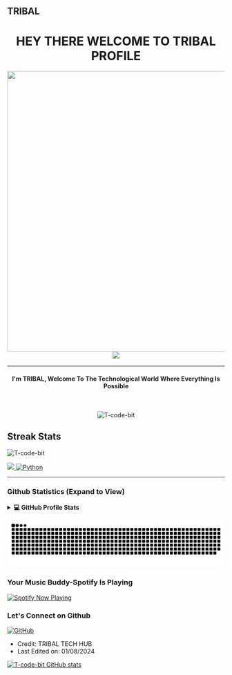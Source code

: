 ## TRIBAL

<h1 align="center"> HEY THERE WELCOME TO TRIBAL PROFILE </h1>
<p align="center">
<img src="https://i.imgur.com/R9Fva2U.jpeg" width="600" height="650"/

<p align="center">
  <a href="https://github.com/khrlmstfa/readme-typing-svg"><img src="https://readme-typing-svg.herokuapp.com?lines=I'VE+FOUND+PEACE+IN+DEBUGGING;SPECIALISED+IN+PROGRAMMING+AND+CODING;WELCOME+TO+TRIBAL+EMPIRE;LONG+LIVE+THE+CLAN&center=true&width=500&height=50"></a>
</p>
<hr/>
<h4 align="center"> I'm TRIBAL, Welcome To The Technological World Where Everything Is Possible</h4>
<br>
<p align="center"> <img src="https://komarev.com/ghpvc/?username=T-code-bit&label=Profile%20views&color=0e75b6&style=plastic" alt="T-code-bit" /> </p>



## Streak Stats 
<p align="left"><img src="https://github-readme-streak-stats.herokuapp.com/?user=T-code-bit&theme=algolia" alt="T-code-bit"  /></p>

<p align="left"> 


   
   <a href="https://wa.me/254782662427"><img width="83" hight="100" src="https://cdn.icon-icons.com/icons2/2530/PNG/512/whatsapp_button_icon_151832.png">
   <a href="https://www.python.org" target="_blank">
    <img alt="Python" src="https://img.shields.io/badge/Python%20-%2314354C.svg?logo=python&logoColor=white">
  </a>

</p>



------

### Github Statistics (Expand to View) 


<details> 
  <summary><b>💻 GitHub Profile Stats</b></summary>
  <br/>
  <p align="left">
    <a href="https://github.com/T-code-bit/github-readme-stats"><img alt="T-code-bit's Github Stats" src="https://github-readme-stats.vercel.app/api?username=T-code-bit&show_icons=true&count_private=true&theme=algolia" height="192px"/></a>
<br/>
  &nbsp;
	  <img src="https://github-readme-stats.vercel.app/api/top-langs?username=eabdalmufid&show_icons=true&locale=en&layout=compact&theme=algolia" alt="eabdalmufid" height="192px"/>
  <br/>
<br/>
  <b>Note:</b> Top languages is only a metric of the languages my public code consists of and doesn't reflect experience or skill level.
  </p>
</details>

</details>

<p align="left">
<img src="https://github.com/Platane/snk/raw/output/github-contribution-grid-snake.svg" alt="nz" width="700"/>
</p>

### Your Music Buddy-Spotify Is Playing

<p align="left">
  <a href="https://open.spotify.com/user/hbv7yzic965h9y82w194av0cz" target="_blank"><img src="https://now-playing-on-spotify.vercel.app/api/spotify" alt="Spotify Now Playing" width="350"/></a>
</p>

### Let's Connect on Github
<p align="left">
	<a href="https://github.com/T-code-bit/"><img src="https://img.icons8.com/bubbles/50/000000/github.png" alt="GitHub"/></a>
	
</p>



* Credit: TRIBAL TECH HUB
* Last Edited on: 01/08/2024




[![T-code-bit GitHub stats](https://github-readme-stats.vercel.app/api?username=T-code-bit&show_icons=true&theme=radical)](https://github.com/T-code-bit)
